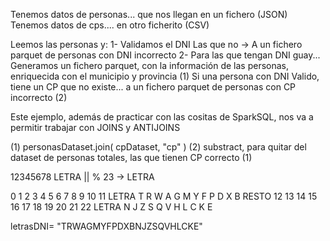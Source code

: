  Tenemos datos de personas... que nos llegan en un fichero (JSON)
 Tenemos datos de cps.... en otro ficherito (CSV)
 
Leemos las personas y:
1- Validamos el DNI
    Las que no -> A un fichero parquet de personas con DNI incorrecto
2- Para las que tengan DNI guay... 
    Generamos un fichero parquet, con la información de las personas, enriquecida con el municipio y provincia (1)
    Si una persona con DNI Valido, tiene un CP que no existe... a un fichero parquet de personas con CP incorrecto (2)

Este ejemplo, además de practicar con las cositas de SparkSQL,
nos va a permitir trabajar con JOINS y ANTIJOINS

(1) personasDataset.join( cpDataset, "cp" )
(2) substract, para quitar del dataset de personas totales, las que tienen CP correcto (1)


12345678 LETRA
          ||
 % 23 -> LETRA

0	1	2	3	4	5	6	7	8	9	10	11
LETRA	T	R	W	A	G	M	Y	F	P	D	X	B
RESTO	12	13	14	15	16	17	18	19	20	21	22
LETRA	N	J	Z	S	Q	V	H	L	C	K	E

letrasDNI= "TRWAGMYFPDXBNJZSQVHLCKE"